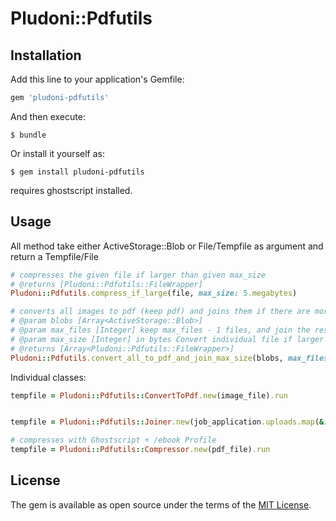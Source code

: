 # Pludoni::Pdfutils

## Installation

Add this line to your application's Gemfile:

```ruby
gem 'pludoni-pdfutils'
```

And then execute:

    $ bundle

Or install it yourself as:

    $ gem install pludoni-pdfutils

requires ghostscript installed.

## Usage

All method take either ActiveStorage::Blob or File/Tempfile as argument and return a Tempfile/File

```ruby
# compresses the given file if larger than given max_size
# @returns [Pludoni::Pdfutils::FileWrapper]
Pludoni::Pdfutils.compress_if_large(file, max_size: 5.megabytes)

# converts all images to pdf (keep pdf) and joins them if there are more than max_files
# @param blobs [Array<ActiveStorage::Blob>]
# @param max_files [Integer] keep max_files - 1 files, and join the rest
# @param max_size [Integer] in bytes Convert individual file if larger than max_size
# @returns [Array<Pludoni::Pdfutils::FileWrapper>]
Pludoni::Pdfutils.convert_all_to_pdf_and_join_max_size(blobs, max_files: 3, max_size: 5.megabytes)
```

Individual classes:

```ruby
tempfile = Pludoni::Pdfutils::ConvertToPdf.new(image_file).run


tempfile = Pludoni::Pdfutils::Joiner.new(job_application.uploads.map(&:blob)).run

# compresses with Ghostscript + /ebook Profile
tempfile = Pludoni::Pdfutils::Compressor.new(pdf_file).run
```


## License

The gem is available as open source under the terms of the [MIT License](https://opensource.org/licenses/MIT).
